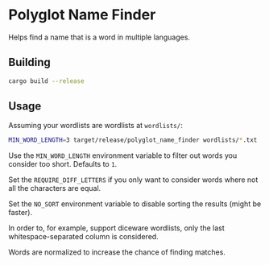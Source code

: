 # Polyglot Name Finder

Helps find a name that is a word in multiple languages.

## Building

```sh
cargo build --release
```

## Usage

Assuming your wordlists are wordlists at `wordlists/`:

```sh
MIN_WORD_LENGTH=3 target/release/polyglot_name_finder wordlists/*.txt
```

Use the `MIN_WORD_LENGTH` environment variable to filter out words you consider too short. Defaults to `1`.

Set the `REQUIRE_DIFF_LETTERS` if you only want to consider words where not all the characters are equal.

Set the `NO_SORT` environment variable to disable sorting the results (might be faster).

In order to, for example, support diceware wordlists, only the last whitespace-separated column is considered.

Words are normalized to increase the chance of finding matches.
